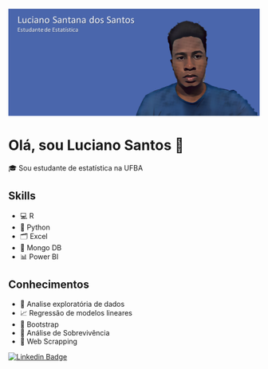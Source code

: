 ![GitHub Logo](santos-luciano1.png)
# Olá, sou Luciano Santos 👋

🎓 Sou estudante de estatística na UFBA

## Skills
- 💻 R
- 🐍 Python
- 🗂️ Excel
- 💾 Mongo DB
- 📊 Power BI

## Conhecimentos
- 🧮 Analise exploratória de dados
- 📈 Regressão de modelos lineares
- 📑 Bootstrap
- 🧬 Análise de Sobrevivência
- 📶 Web Scrapping

[![Linkedin Badge](https://img.shields.io/badge/-Luciano_Santana_dos_Santos-0099CC?style=flat&logo=Linkedin&logoColor=white&link=https://www.linkedin.com/in/lucian-sant)](https://www.linkedin.com/in/luciano-sant)


